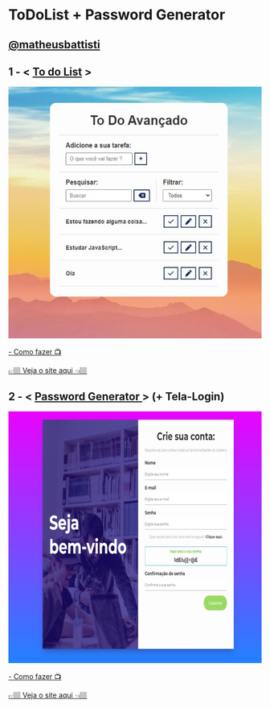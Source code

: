 <h1>ToDoList + Password Generator</h1>
<h2> <a href="https://github.com/matheusbattisti">@matheusbattisti</a> </h2>
<h2> 1 - < <a href="https://github.com/carlos09v/ToDoList-Password_Generator/tree/main/ToDoList">To do List</a> > </h2>
<img height='500' src="https://github.com/carlos09v/ToDoList-Password_Generator/blob/main/ToDoList/toDo.jpg?raw=true" alt="ToDoList'">
<p><a href="https://www.youtube.com/watch?v=HSssE1PRQcA&ab_channel=MatheusBattisti-HoradeCodar" target="_blank"> - Como fazer 📺</a></p>
<p><a href="https://carlos09v.github.io/ToDoList-Password_Generator/ToDoList/" target="_blank">👉🏽 Veja o site aqui  👈🏽</a></p>
<h2> 2 - < <a href="https://github.com/carlos09v/ToDoList-Password_Generator/tree/main/Password_Generator">Password Generator </a> > (+ Tela-Login)</h2>
<img height='500' src="https://github.com/carlos09v/ToDoList-Password_Generator/blob/main/Password_Generator/password-gen.jpg?raw=true" alt="ToDoList'">
<p><a href="https://www.youtube.com/watch?v=dHPP83T9dAs&ab_channel=MatheusBattisti-HoradeCodar" target="_blank"> - Como fazer 📺</a></p>
<p><a href="https://carlos09v.github.io/ToDoList-Password_Generator/Password_Generator/" target="_blank">👉🏽 Veja o site aqui  👈🏽</a></p>
